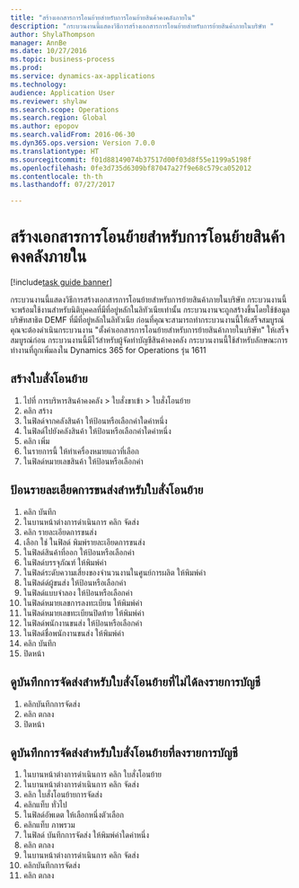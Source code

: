 ```yaml
--- 
title: "สร้างเอกสารการโอนย้ายสำหรับการโอนย้ายสินค้าคงคลังภายใน"
description: "กระบวนงานนี้แสดงวิธีการสร้างเอกสารการโอนย้ายสำหรับการย้ายสินค้าภายในบริษัท "
author: ShylaThompson
manager: AnnBe
ms.date: 10/27/2016
ms.topic: business-process
ms.prod: 
ms.service: dynamics-ax-applications
ms.technology: 
audience: Application User
ms.reviewer: shylaw
ms.search.scope: Operations
ms.search.region: Global
ms.author: epopov
ms.search.validFrom: 2016-06-30
ms.dyn365.ops.version: Version 7.0.0
ms.translationtype: HT
ms.sourcegitcommit: f01d88149074b37517d00f03d8f55e1199a5198f
ms.openlocfilehash: 0fe3d735d6309bf87047a27f9e68c579ca052012
ms.contentlocale: th-th
ms.lasthandoff: 07/27/2017

---
```

# <a name="generate-a-transfer-document-for-an-internal-inventory-transfer"></a>สร้างเอกสารการโอนย้ายสำหรับการโอนย้ายสินค้าคงคลังภายใน

[!include[task guide banner](../../includes/task-guide-banner.md)]

กระบวนงานนี้แสดงวิธีการสร้างเอกสารการโอนย้ายสำหรับการย้ายสินค้าภายในบริษัท  กระบวนงานนี้จะพร้อมใช้งานสำหรับนิติบุคคลที่มีที่อยู่หลักในลิทัวเนียเท่านั้น  กระบวนงานจะถูกสร้างขึ้นโดยใช้ข้อมูลบริษัทสาธิต DEMF ที่มีที่อยู่หลักในลิทัวเนีย  ก่อนที่คุณจะสามารถทำกระบวนงานนี้ให้เสร็จสมบูรณ์ คุณจะต้องดำเนินกระบวนงาน "ตั้งค่าเอกสารการโอนย้ายสำหรับการย้ายสินค้าภายในบริษัท" ให้เสร็จสมบูรณ์ก่อน  กระบวนงานนี้มีไว้สำหรับผู้จัดทำบัญชีสินค้าคงคลัง  กระบวนงานนี้ใช้สำหรับลักษณะการทำงานที่ถูกเพิ่มลงใน Dynamics 365 for Operations รุ่น 1611


## <a name="create-a-transfer-order"></a>สร้างใบสั่งโอนย้าย
1. ไปที่ การบริหารสินค้าคงคลัง > ใบสั่งขาเข้า > ใบสั่งโอนย้าย
2. คลิก สร้าง
3. ในฟิลด์จากคลังสินค้า ให้ป้อนหรือเลือกค่าใดค่าหนึ่ง
4. ในฟิลด์ไปยังคลังสินค้า ให้ป้อนหรือเลือกค่าใดค่าหนึ่ง
5. คลิก เพิ่ม
6. ในรายการนี้ ให้ทำเครื่องหมายแถวที่เลือก
7. ในฟิลด์หมายเลขสินค้า ให้ป้อนหรือเลือกค่า

## <a name="enter-transportation-details-for-the-transfer-order"></a>ป้อนรายละเอียดการขนส่งสำหรับใบสั่งโอนย้าย
1. คลิก บันทึก
2. ในบานหน้าต่างการดำเนินการ คลิก จัดส่ง
3. คลิก รายละเอียดการขนส่ง
4. เลือก ใช่ ในฟิลด์ พิมพ์รายละเอียดการขนส่ง
5. ในฟิลด์สินค้าที่ออก ให้ป้อนหรือเลือกค่า
6. ในฟิลด์บรรจุภัณฑ์ ให้พิมพ์ค่า
7. ในฟิลด์ระดับความเสี่ยงของจำนวนงานในศูนย์การผลิต ให้พิมพ์ค่า
8. ในฟิลด์ด์ผู้ขนส่ง ให้ป้อนหรือเลือกค่า
9. ในฟิลด์แบบจำลอง ให้ป้อนหรือเลือกค่า
10. ในฟิลด์หมายเลขการลงทะเบียน ให้พิมพ์ค่า
11. ในฟิลด์หมายเลขทะเบียนปิดท้าย ให้พิมพ์ค่า
12. ในฟิลด์พนักงานขนส่ง ให้ป้อนหรือเลือกค่า
13. ในฟิลด์ชื่อพนักงานขนส่ง ให้พิมพ์ค่า
14. คลิก บันทึก
15. ปิดหน้า

## <a name="view-the-packing-slip-for-the-unposted-transfer-order"></a>ดูบันทึกการจัดส่งสำหรับใบสั่งโอนย้ายที่ไม่ได้ลงรายการบัญชี
1. คลิกบันทึกการจัดส่ง
2. คลิก ตกลง
3. ปิดหน้า

## <a name="view-the-packing-slip-for-the-posted-transfer-order"></a>ดูบันทึกการจัดส่งสำหรับใบสั่งโอนย้ายที่ลงรายการบัญชี
1. ในบานหน้าต่างการดำเนินการ คลิก ใบสั่งโอนย้าย
2. ในบานหน้าต่างการดำเนินการ คลิก จัดส่ง
3. คลิก ใบสั่งโอนย้ายการจัดส่ง
4. คลิกแท็บ ทั่วไป
5. ในฟิลด์อัพเดต ให้เลือกหนึ่งตัวเลือก
6. คลิกแท็บ ภาพรวม
7. ในฟิลด์ บันทึกการจัดส่ง ให้พิมพ์ค่าใดค่าหนึ่ง
8. คลิก ตกลง
9. ในบานหน้าต่างการดำเนินการ คลิก จัดส่ง
10. คลิกบันทึกการจัดส่ง
11. คลิก ตกลง


